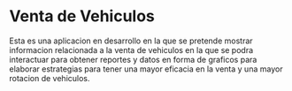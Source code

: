 # Venta de Vehiculos

Esta es una aplicacion en desarrollo en la que se pretende mostrar informacion relacionada a la venta de vehiculos en la que se podra interactuar para obtener reportes y datos en forma de graficos para elaborar estrategias para tener una mayor eficacia en la venta y una mayor rotacion de vehiculos. 